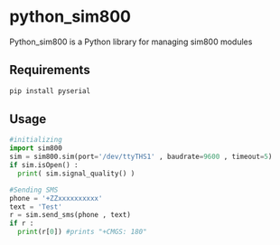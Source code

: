 # python_sim800
Python_sim800 is a Python library for managing sim800 modules 

## Requirements
```bash
pip install pyserial
```
## Usage
```python
#initializing
import sim800
sim = sim800.sim(port='/dev/ttyTHS1' , baudrate=9600 , timeout=5)
if sim.isOpen() :
  print( sim.signal_quality() )

#Sending SMS
phone = '+ZZxxxxxxxxxx'
text = 'Test'
r = sim.send_sms(phone , text)
if r :
  print(r[0]) #prints "+CMGS: 180"
